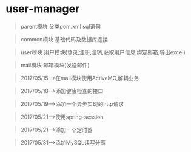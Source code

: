 # user-manager

> parent模块 父类pom.xml sql语句

> common模块 基础代码及数据库连接

> user模块 用户模块(登录,注册,注销,获取用户信息,绑定邮箱,导出excel)

> mail模块 邮箱模块(发送邮件)

> 2017/05/15-->在mail模块使用ActiveMQ,解耦业务

> 2017/05/18-->添加健康检查的接口

> 2017/05/19-->添加一个异步实现的http请求

> 2017/05/21-->使用spring-session

> 2017/05/21-->添加一个定时器

> 2017/05/31-->添加MySQL读写分离




